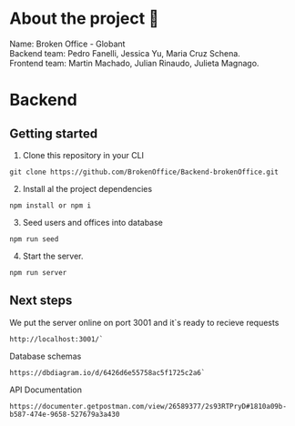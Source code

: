 # About the project :rocket:


Name: Broken Office - Globant <br />
Backend team: Pedro Fanelli, Jessica Yu, Maria Cruz Schena.<br />
Frontend team: Martin Machado, Julian Rinaudo, Julieta Magnago.<br />

# Backend

## Getting started

1. Clone this repository in your CLI

```
git clone https://github.com/BrokenOffice/Backend-brokenOffice.git
```

2. Install al the project dependencies

```
npm install or npm i
```

3. Seed users and offices into database

```
npm run seed
```

4. Start the server.

```
npm run server
```

## Next steps

We put the server online on port 3001 and it`s ready to recieve requests

```
http://localhost:3001/`
```

Database schemas

```
https://dbdiagram.io/d/6426d6e55758ac5f1725c2a6`
```


API Documentation

```
https://documenter.getpostman.com/view/26589377/2s93RTPryD#1810a09b-b587-474e-9658-527679a3a430
```
